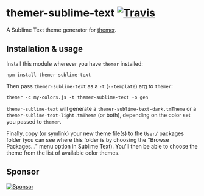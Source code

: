 # themer-sublime-text [![Travis](https://img.shields.io/travis/mjswensen/themer-sublime-text.svg)](https://travis-ci.org/mjswensen/themer-sublime-text)

A Sublime Text theme generator for [themer](https://github.com/mjswensen/themer).

## Installation & usage

Install this module wherever you have `themer` installed:

    npm install themer-sublime-text

Then pass `themer-sublime-text` as a `-t` (`--template`) arg to `themer`:

    themer -c my-colors.js -t themer-sublime-text -o gen

`themer-sublime-text` will generate a `themer-sublime-text-dark.tmTheme` or a `themer-sublime-text-light.tmTheme` (or both), depending on the color set you passed to `themer`.

Finally, copy (or symlink) your new theme file(s) to the `User/` packages folder (you can see where this folder is by choosing the "Browse Packages..." menu option in Sublime Text). You'll then be able to choose the theme from the list of available color themes.

## Sponsor

[![Sponsor](https://app.codesponsor.io/embed/hHKoUkX4tpsdAzjvSfNXFb22/mjswensen/themer-sublime-text.svg)](https://app.codesponsor.io/link/hHKoUkX4tpsdAzjvSfNXFb22/mjswensen/themer-sublime-text)
